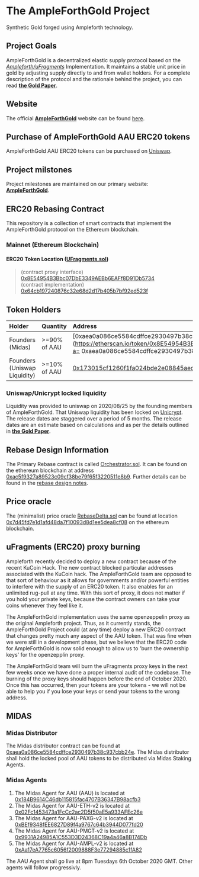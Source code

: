 # The AmpleForthGold Project  

Synthetic Gold forged using Ampleforth technology.

## Project Goals
AmpleForthGold is a decentralized elastic supply protocol based on the [*Ampleforth/uFragments*](https://github.com/ampleforth/uFragments) Implementation. It maintains a stable unit price in gold by adjusting supply directly to and from wallet holders. For a complete description of the protocol and the rationale behind the project, you can read [**the Gold Paper**](https://raw.githubusercontent.com/AmpleForthGold/AmpleForthGold/master/TheGoldPaper.pdf).

## Website
The official [**AmpleForthGold**](https://afgold.org/) website can be found [here](https://afgold.org/). 

## Purchase of AmpleForthGold AAU ERC20 tokens
AmpleForthGold AAU ERC20 tokens can be purchased on [Uniswap](https://app.uniswap.org/#/swap?outputCurrency=0x8E54954B3Bbc07DbE3349AEBb6EAFf8D91Db5734). 

## Project milstones
Project milestones are maintained on our primary website: [**AmpleForthGold**](https://www.afgold.org/roadmap).

## ERC20 Rebasing Contract
This repository is a collection of smart contracts that implement the AmpleForthGold protocol on the Ethereum blockchain.
### Mainnet (Ethereum Blockchain)
#### ERC20 Token Location ([UFragments.sol](https://github.com/AmpleForthGold/uFragments/blob/master/contracts/UFragments.sol))
> (contract proxy interface) [0x8E54954B3Bbc07DbE3349AEBb6EAFf8D91Db5734](https://etherscan.io/address/0x8E54954B3Bbc07DbE3349AEBb6EAFf8D91Db5734)<br>
> (contract implementation) [0x64cb197240876c32e68d2d17b405b7bf92ed523f](https://etherscan.io/address/0x64cb197240876c32e68d2d17b405b7bf92ed523f)

## Token Holders
|Holder|Quantity|Address|
|:---|:---|:---|
|Founders (Midas)| >=90% of AAU| [0xaea0a086ce5584cdffce2930497b38c937cbb24e](https://etherscan.io/token/0x8E54954B3Bbc07DbE3349AEBb6EAFf8D91Db5734?a= 0xaea0a086ce5584cdffce2930497b38c937cbb24e)|
|Founders (Uniswap Liquidity) | >=10% of AAU| [	0x173015cf1260f1fa024bde2e08845aed61c99e3b](https://etherscan.io/token/0x8E54954B3Bbc07DbE3349AEBb6EAFf8D91Db5734?a=0x173015cf1260f1fa024bde2e08845aed61c99e3b)|

### Uniswap/Unicrypt locked liquidity
Liquidity was provided to uniswap on 2020/08/25 by the founding members of AmpleForthGold. That Uniswap liquidity has been locked on [Unicrypt](https://unicrypt.network/uniswap-browser/pair/0x2d0C51C1282c31d71F035E15770f3214e20F6150). The release dates are staggered over a period of 5 months. The release dates are an estimate based on calculations and as per the details outlined in [**the Gold Paper**](https://raw.githubusercontent.com/AmpleForthGold/AmpleForthGold/master/TheGoldPaper.pdf).

## Rebase Design Information
The Primary Rebase contract is called [Orchestrator.sol](https://github.com/AmpleForthGold/uFragments/blob/master/contracts/Orchestrator.sol). It can be found on the ethereum blockchain at address [0xac5f9327a89523c09cf38be79f65f3220511e8b9](https://etherscan.io/address/0xac5f9327a89523c09cf38be79f65f3220511e8b9). Further details can be found in the [rebase design notes](https://raw.githubusercontent.com/AmpleForthGold/AmpleForthGold/master/ReBasePaper.pdf). 

## Price oracle
The (minimalist) price oracle [RebaseDelta.sol](https://github.com/AmpleForthGold/uFragments/blob/master/contracts/RebaseDelta.sol) can be found at location [0x7d45fd7e1d1afd48da7f10093d8d1ee5dea8cf08](https://etherscan.io/address/0x7d45fd7e1d1afd48da7f10093d8d1ee5dea8cf08) on the ethereum blockchain. 

## uFragments (ERC20) proxy burning
Ampleforth recently decided to deploy a new contract because of the recent KuCoin Hack. The new contract blocked particular addresses associated with the KuCoin hack. The AmpleForthGold team are opposed to that sort of behaviour as it allows for governments and/or powerful entities to interfere with the supply of an ERC20 token. It also enables for an unlimited rug-pull at any time. With this sort of proxy, it does not matter if you hold your private keys, because the contract owners can take your coins whenever they feel like it. 

The AmpleForthGold implementation uses the same openzeppelin proxy as the original Ampleforth project. Thus, as it currently stands, the AmpleForthGold Project could (at any time) deploy a new ERC20 contract that changes pretty much any aspect of the AAU token. That was fine when we were still in a development phase, but we believe that the ERC20 code for AmpleForthGold is now solid enough to allow us to 'burn the ownership keys' for the openzepplin proxy. 

The AmpleForthGold team will burn the uFragments proxy keys in the next few weeks once we have done a proper internal audit of the codebase. The burning of the proxy keys should happen before the end of October 2020. Once this has occurred, then your tokens are your tokens - we will not be able to help you if you lose your keys or send your tokens to the wrong address. 

## MIDAS
### Midas Distributor
The Midas distributor contract can be found at [0xaea0a086ce5584cdffce2930497b38c937cbb24e](https://etherscan.io/address/0xaea0a086ce5584cdffce2930497b38c937cbb24e). The Midas distributor shall hold the locked pool of AAU tokens to be distributed via Midas Staking Agents. 

### Midas Agents
1. The Midas Agent for AAU (AAU) is located at [0x184B9614C46db115815fac4707B36347B98acfb3](https://etherscan.io/address/0x184B9614C46db115815fac4707B36347B98acfb3)
2. The Midas Agent for AAU-ETH-v2 is located at [0x02Fc1453473a1FcCc2ac2D5f50aE5a933AFEc26e](https://etherscan.io/address/0x02Fc1453473a1FcCc2ac2D5f50aE5a933AFEc26e)
2. The Midas Agent for AAU-PAXG-v2 is located at [0xBEf9348fEE6827D89f4a9767c64b3944D077fd20](https://etherscan.io/address/0xBEf9348fEE6827D89f4a9767c64b3944D077fd20)
2. The Midas Agent for AAU-PMGT-v2 is located at [0x9931A24985A1C553D3D24368C19a4a46a8B174Db](https://etherscan.io/address/0x9931A24985A1C553D3D24368C19a4a46a8B174Db)
2. The Midas Agent for AAU-AMPL-v2 is located at [0xAa17eA7765c6056f2009888F3e77294885c1fA82](https://etherscan.io/address/0xAa17eA7765c6056f2009888F3e77294885c1fA82)

The AAU Agent shall go live at 8pm Tuesdays 6th October 2020 GMT. Other agents will follow progressivly. 

